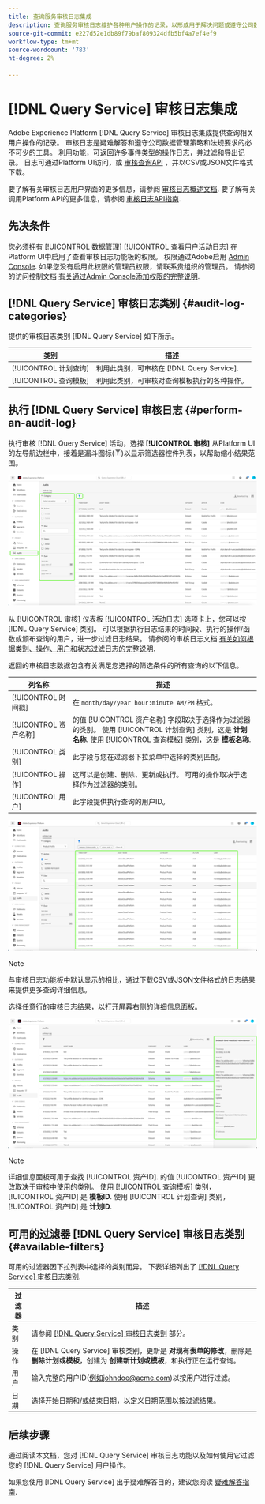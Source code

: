 ```yaml
---
title: 查询服务审核日志集成
description: 查询服务审核日志维护各种用户操作的记录，以形成用于解决问题或遵守公司数据管理策略和法规要求的审核跟踪。 本教程概述了特定于查询服务的审核日志功能。
source-git-commit: e227d52e1db89f79baf809324dfb5bf4a7ef4ef9
workflow-type: tm+mt
source-wordcount: '783'
ht-degree: 2%

---
```


# [!DNL Query Service] 审核日志集成

Adobe Experience Platform [!DNL Query Service] 审核日志集成提供查询相关用户操作的记录。 审核日志是疑难解答和遵守公司数据管理策略和法规要求的必不可少的工具。 利用功能，可返回许多事件类型的操作日志，并过滤和导出记录。 日志可通过Platform UI访问，或 [审核查询API](https://www.adobe.io/experience-platform-apis/references/audit-query/) ，并以CSV或JSON文件格式下载。

要了解有关审核日志用户界面的更多信息，请参阅 [审核日志概述文档](../landing/governance-privacy-security/audit-logs/overview.md). 要了解有关调用Platform API的更多信息，请参阅 [审核日志API指南](../landing/api-guide.md).

## 先决条件

您必须拥有 [!UICONTROL 数据管理] [!UICONTROL 查看用户活动日志] 在Platform UI中启用了查看审核日志功能板的权限。 权限通过Adobe启用 [Admin Console](https://adminconsole.adobe.com/). 如果您没有启用此权限的管理员权限，请联系贵组织的管理员。 请参阅的访问控制文档 [有关通过Admin Console添加权限的完整说明](../access-control/home.md).

## [!DNL Query Service] 审核日志类别 {#audit-log-categories}

提供的审核日志类别 [!DNL Query Service] 如下所示。

| 类别 | 描述 |
|---|---|
| [!UICONTROL 计划查询] | 利用此类别，可审核在 [!DNL Query Service]. |
| [!UICONTROL 查询模板] | 利用此类别，可审核对查询模板执行的各种操作。 |

## 执行 [!DNL Query Service] 审核日志 {#perform-an-audit-log}

执行审核 [!DNL Query Service] 活动，选择 **[!UICONTROL 审核]** 从Platform UI的左导航边栏中，接着是漏斗图标(![过滤器图标。](./images/audit-log/filter.png))以显示筛选器控件列表，以帮助缩小结果范围。

![Platform UI审核日志功能板左侧导航中带有“审核”，过滤器控件突出显示。](./images/audit-log/filter-controls.png)

从 [!UICONTROL 审核] 仪表板 [!UICONTROL 活动日志] 选项卡上，您可以按 [!DNL Query Service] 类别。 可以根据执行日志结果的时间段、执行的操作/函数或颁布查询的用户，进一步过滤日志结果。 请参阅的审核日志文档 [有关如何根据类别、操作、用户和状态过滤日志的完整说明](../landing/governance-privacy-security/audit-logs/overview.md#managing-audit-logs-in-the-ui).

返回的审核日志数据包含有关满足您选择的筛选条件的所有查询的以下信息。

| 列名称 | 描述 |
|---|---|
| [!UICONTROL 时间戳] | 在 `month/day/year hour:minute AM/PM` 格式。 |
| [!UICONTROL 资产名称] | 的值 [!UICONTROL 资产名称] 字段取决于选择作为过滤器的类别。 使用 [!UICONTROL 计划查询] 类别，这是 **计划名称**. 使用 [!UICONTROL 查询模板] 类别，这是 **模板名称**. |
| [!UICONTROL 类别] | 此字段与您在过滤器下拉菜单中选择的类别匹配。 |
| [!UICONTROL 操作] | 这可以是创建、删除、更新或执行。 可用的操作取决于选择作为过滤器的类别。 |
| [!UICONTROL 用户] | 此字段提供执行查询的用户ID。 |

![“审核”功能板中突出显示了过滤的活动日志。](./images/audit-log/filtered-activity.png)

>[!NOTE]
>
>与审核日志功能板中默认显示的相比，通过下载CSV或JSON文件格式的日志结果来提供更多查询详细信息。

选择任意行的审核日志结果，以打开屏幕右侧的详细信息面板。

![审核功能板活动日志选项卡，其中突出显示了详细信息面板。](./images/audit-log/details-panel.png)

>[!NOTE]
>
>详细信息面板可用于查找 [!UICONTROL 资产ID]. 的值 [!UICONTROL 资产ID] 更改取决于审核中使用的类别。 使用 [!UICONTROL 查询模板] 类别， [!UICONTROL 资产ID] 是 **模板ID**. 使用 [!UICONTROL 计划查询] 类别， [!UICONTROL 资产ID] 是  **计划ID**.

## 可用的过滤器 [!DNL Query Service] 审核日志类别 {#available-filters}

可用的过滤器因下拉列表中选择的类别而异。 下表详细列出了 [[!DNL Query Service] 审核日志类别](#audit-log-categories).

| 过滤器 | 描述 |
|---|---|
| 类别 | 请参阅 [[!DNL Query Service] 审核日志类别](#audit-log-categories) 部分。 |
| 操作 | 在 [!DNL Query Service] 审核类别，更新是 **对现有表单的修改**，删除是 **删除计划或模板**，创建为 **创建新计划或模板**，和执行正在运行查询。 |
| 用户 | 输入完整的用户ID(例如johndoe@acme.com)以按用户进行过滤。 |
| 日期 | 选择开始日期和/或结束日期，以定义日期范围以按过滤结果。 |

## 后续步骤

通过阅读本文档，您对 [!DNL Query Service] 审核日志功能以及如何使用它过滤您的 [!DNL Query Service] 用户操作。

如果您使用 [!DNL Query Service] 出于疑难解答目的，建议您阅读 [疑难解答指南](./troubleshooting-guide.md).
